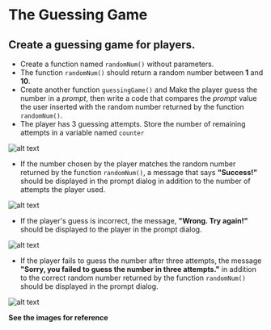 # The Guessing Game
## Create a guessing game for players. 

* Create a function named `randomNum()` without parameters.
* The function `randomNum()` should return a random number between __1__ and __10__.
* Create another function `guessingGame()` and Make the player guess the number in a *prompt*, then write a code that compares the *prompt* value the user inserted with the random number returned by the function `randomNum()`.
* The player has 3 guessing attempts. Store the number of remaining attempts in a variable named `counter`


![alt text](./images/start-game.png "Starting Game") 

* If the number chosen by the player matches the random number returned by the function `randomNum()`, a message that says __"Success!"__ should be displayed in the prompt dialog in addition to the number of attempts the player used. 

![alt text](./images/game-win.png "Won Game") 

* If the player's guess is incorrect, the message, __"Wrong. Try again!"__ should be displayed to the player in the prompt dialog. 

![alt text](./images/wrong-answer.png "Wrong Answer") 

* If the player fails to guess the number after three attempts, the message __"Sorry, you failed to guess the number in three attempts."__ in addition to the correct random number returned by the function `randomNum()` should be displayed in the prompt dialog.

![alt text](./images/game-lost.png "Lost Game") 


**See the images for reference**
